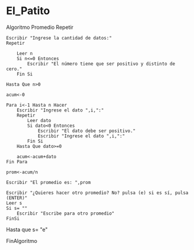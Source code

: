 # El_Patito
Algoritmo Promedio
Repetir
	
	Escribir "Ingrese la cantidad de datos:"
	Repetir
		
		Leer n
		Si n<=0 Entonces
			Escribir "El número tiene que ser positivo y distinto de cero."
		Fin Si
		
	Hasta Que n>0
	
	acum<-0
	
	Para i<-1 Hasta n Hacer
		Escribir "Ingrese el dato ",i,":"
		Repetir
			Leer dato
			Si dato<0 Entonces
				Escribir "El dato debe ser positivo."
				Escribir "Ingrese el dato ",i,":"
			Fin Si
		Hasta Que dato>=0
		
		acum<-acum+dato
	Fin Para
	
	prom<-acum/n
	
	Escribir "El promedio es: ",prom
	
	Escribir "¿Quieres hacer otro promedio? No? pulsa (e) si es sí, pulsa (ENTER)"
	Leer s
	Si s= ""
		Escribir "Escribe para otro promedio"
	FinSi
Hasta que s= "e"
	
FinAlgoritmo
